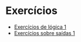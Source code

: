 # Exercícios

* [Exercícios de lógica 1](https://github.com/ermogenes/aulas-logica-programacao/blob/master/exercises/logica_1.MD)
* [Exercícios sobre saídas 1](https://github.com/ermogenes/aulas-logica-programacao/blob/master/exercises/saida_1.MD)
